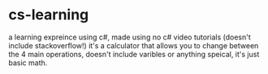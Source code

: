 # cs-learning

a learning expreince using c#, made using no c# video tutorials (doesn't include stackoverflow!)
it's a calculator that allows you to change between the 4 main operations, doesn't include varibles or anything speical, it's just basic math.
